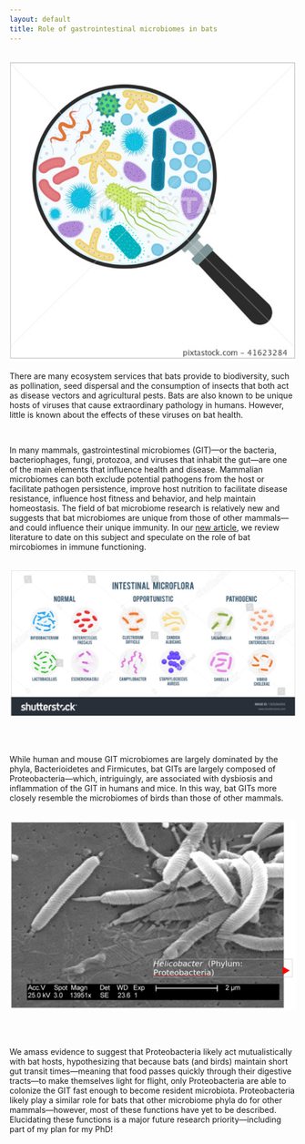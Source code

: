 ```yaml
---
layout: default
title: Role of gastrointestinal microbiomes in bats
---
```



<br />

<img src="/assets/img/2022-02-20-FR-1.png" alt="FR" class="img-left-w-text" />

<br />

There are many ecosystem services that bats provide to biodiversity, such as pollination, seed dispersal and the consumption of insects that both act as disease vectors and agricultural pests. Bats are also known to be unique hosts of viruses that cause extraordinary pathology in humans. However, little is known about the effects of these viruses on bat health. 

<br />

In many mammals, gastrointestinal microbiomes (GIT)—or the bacteria, bacteriophages, fungi, protozoa, and viruses that inhabit the gut—are one of the main elements that influence health and disease. Mammalian microbiomes can both exclude potential pathogens from the host or facilitate pathogen persistence, improve host nutrition to facilitate disease resistance, influence host fitness and behavior, and help maintain homeostasis. The field of bat microbiome research is relatively new and suggests that bat microbiomes are unique from those of other mammals—and could influence their unique immunity. In our [new article](https://doi.org/10.1016/j.tim.2021.12.009), we review literature to date on this subject and speculate on the role of bat mircobiomes in immune functioning.

<br />

<img src="/assets/img/2022-02-20-FR-2.png" alt="FR" class="img-left-w-text" />

<br/><br/>

While human and mouse GIT microbiomes are largely dominated by the phyla, Bacterioidetes and Firmicutes, bat GITs are largely composed of Proteobacteria—which, intriguingly, are associated with dysbiosis and inflammation of the GIT in humans and mice. In this way, bat GITs more closely resemble the microbiomes of birds than those of other mammals. 

<br />

<img src="/assets/img/2022-02-20-FR-3.png" alt="FR" class="img-left-w-text" />

<br/><br/>

We amass evidence to suggest that Proteobacteria likely act mutualistically with bat hosts, hypothesizing that because bats (and birds) maintain short gut transit times—meaning that food passes quickly through their digestive tracts—to make themselves light for flight, only Proteobacteria are able to colonize the GIT fast enough to become resident microbiota. Proteobacteria likely play a similar role for bats that other microbiome phyla do for other mammals—however, most of these functions have yet to be described. Elucidating these functions is a major future research priority—including part of my plan for my PhD!

<br />


